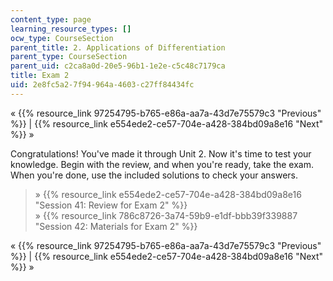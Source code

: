 ```yaml
---
content_type: page
learning_resource_types: []
ocw_type: CourseSection
parent_title: 2. Applications of Differentiation
parent_type: CourseSection
parent_uid: c2ca8a0d-20e5-96b1-1e2e-c5c48c7179ca
title: Exam 2
uid: 2e8fc5a2-7f94-964a-4603-c27ff84434fc
---
```


« {{% resource_link 97254795-b765-e86a-aa7a-43d7e75579c3 "Previous" %}} | {{% resource_link e554ede2-ce57-704e-a428-384bd09a8e16 "Next" %}} »

Congratulations! You've made it through Unit 2. Now it's time to test your knowledge. Begin with the review, and when you're ready, take the exam. When you're done, use the included solutions to check your answers.

> » {{% resource_link e554ede2-ce57-704e-a428-384bd09a8e16 "Session 41: Review for Exam 2" %}}  
> » {{% resource_link 786c8726-3a74-59b9-e1df-bbb39f339887 "Session 42: Materials for Exam 2" %}}

« {{% resource_link 97254795-b765-e86a-aa7a-43d7e75579c3 "Previous" %}} | {{% resource_link e554ede2-ce57-704e-a428-384bd09a8e16 "Next" %}} »